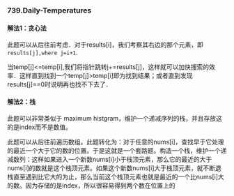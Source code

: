 ### 739.Daily-Temperatures

#### 解法1：贪心法
此题可以从后往前考虑．对于results[i]，我们考察其右边的那个元素，即```results[j],where j=i+1```. 

当temp[j]<=temp[i],我们将指针跳转j+=results[j]，这样就可以加快搜索的效率．这样直到找到一个temp[j]>temp[i]即为找到结果；或者直到发现results[j]==0时说明再也找不下去了．

#### 解法2：栈
此题可以非常类似于 maximum histgram，维护一个递减序列的栈，并且存放这的是index而不是数值。

此题可以从后往前遍历数组。此题转化为：对于任意的nums[i]，查找早于它处理的最近一个大于它的数的位置。于是这就是一个套路题。构造一个栈，维护一个递减数列：这样如果进入一个新数nums[i]小于栈顶元素，那么它的最近的大于nums[i]的数就是这个栈顶元素。如果这个新数nums[i]大于栈顶元素，就不断退栈直至遇到比它大的为止，那么当前这个栈顶元素也就是最近的一个比nums[i]大的数。因为存储的是index，所以很容易得到两个数在位置上的
